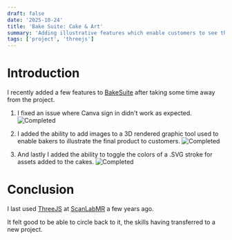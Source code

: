 ```yaml
---
draft: false
date: '2025-10-24'
title: 'Bake Suite: Cake & Art'
summary: 'Adding illustrative features which enable customers to see the final product(cake) before its made & enabling bakeries to customize colors. Also adding Canva integration'
tags: ['project', 'threejs']
---
```


# Introduction

I recently added a few features to [BakeSuite](http://bakesuite.com.au/) after taking some time away from the project.

1. I fixed an issue where Canva sign in didn't work as expected.
   <img src="/static/gifs/bakesuite-canva-auth-update.gif" alt="Completed" />

2. I added the ability to add images to a 3D rendered graphic tool used to enable bakers to illustrate the final product to customers.
   <img src="/static/gifs/bakesuite-add-image-to-cake.gif" alt="Completed" />

3. And lastly I added the ability to toggle the colors of a .SVG stroke for assets added to the cakes.
   <img src="/static/gifs/bakesuite-change-clipart-fill.gif" alt="Completed" />

# Conclusion

I last used [ThreeJS](https://threejs.org/) at [ScanLabMR](https://scanlabmr.com/) a few years ago.

It felt good to be able to circle back to it, the skills having transferred to a new project.
